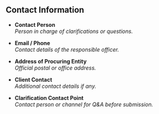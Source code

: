 ## Contact Information
- **Contact Person**  
  _Person in charge of clarifications or questions._

- **Email / Phone**  
  _Contact details of the responsible officer._

- **Address of Procuring Entity**  
  _Official postal or office address._

- **Client Contact**  
  _Additional contact details if any._

- **Clarification Contact Point**  
  _Contact person or channel for Q&A before submission._
